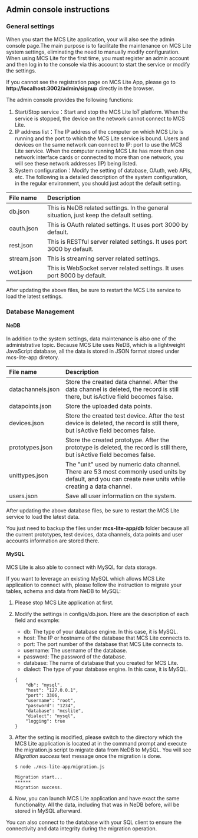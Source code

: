 ## Admin console instructions
### General settings

When you start the MCS Lite application, your will also see the admin console page.The main purpose is to facilitate the maintenance on MCS Lite system settings, eliminating the need to manually modify configuration. When using MCS Lite for the first time, you must register an admin account and then log in to the console via this account to start the service or modify the settings.

If you cannot see the registration page on MCS Lite App, please go to **http://localhost:3002/admin/signup** directly in the browser.

The admin console provides the following functions:

1. Start/Stop service：Start and stop the MCS Lite IoT platform. When the service is stopped, the device on the network cannot connect to MCS Lite.
2. IP address list：The IP address of the computer on which MCS Lite is running and the port to which the MCS Lite service is bound. Users and devices on the same network can connect to IP: port to use the MCS Lite service. When the computer running MCS Lite has more than one network interface cards or connected to more than one network, you will see these network addresses (IP) being listed.
3. System configuration：Modify the setting of database, OAuth, web APIs, etc. The following is a detailed description of the system configuration, in the regular environment, you should just adopt the default setting.

| File name | Description| 
| :--- | :--- |
| db.json | This is NeDB related settings. In the general situation, just keep the default setting. |
| oauth.json | This is OAuth related settings. It uses port 3000 by default. |
| rest.json | This is RESTful server related settings. It uses port 3000 by default. |
| stream.json | This is streaming server related settings. |
| wot.json | This is WebSocket server related settings. It uses port 8000 by default. |
	


After updating the above files, be sure to restart the MCS Lite service to load the latest settings.

### Database Management
#### NeDB

In addition to the system settings, data maintenance is also one of the administrative topic. Because MCS Lite uses NeDB, which is a lightweight JavaScript database, all the data is stored in JSON format stored under mcs-lite-app diretory.

| File name | Description |
| :--- | :--- |
|datachannels.json|Store the created data channel. After the data channel is deleted, the record is still there, but isActive field becomes false.|
|datapoints.json|Store the uploaded data points.|
|devices.json|Store the created test device. After the test device is deleted, the record is still there, but isActive field becomes false.|
|prototypes.json|Store the created prototype. After the prototype is deleted, the record is still there, but isActive field becomes false.|
|unittypes.json|The "unit" used by numeric data channel. There are 53 most commonly used units by default, and you can create new units while creating a data channel.|
|users.json|Save all user information on the system.|

After updating the above database files, be sure to restart the MCS Lite service to load the latest data.

You just need to backup the files under **mcs-lite-app/db** folder because all the current prototypes, test devices, data channels, data points and user accounts information are stored there.


#### MySQL

MCS Lite is also able to connect with MySQL for data storage.

If you want to leverage an existing MySQL which allows MCS Lite application to connect with, please follow the instruction to migrate your tables, schema and data from NeDB to MySQL:

1. Please stop MCS Lite application at first. 
2. Modify the settings in configs/db.json. Here are the description of each field and example:
	* db: The type of your database engine. In this case, it is MySQL.
	* host: The IP or hostname of the database that MCS Lite connects to.
	* port: The port number of the database that MCS Lite connects to.
	* username: The username of the database.
	* password: The password of the database.
	* database: The name of database that you created for MCS Lite.
	* dialect: The type of your database engine. In this case, it is MySQL.

	```  
	{
		"db": "mysql",
   		"host": "127.0.0.1",
   		"port": 3306,
   		"username": "root",
   		"password": "1234",
   		"database": "mcslite",
   		"dialect": "mysql",
   		"logging": true
	}
	```
	
3.  After the setting is modified, please switch to the directory which the MCS Lite application is located at in the command prompt and execute the migration.js script to migrate data from NeDB to MySQL. You will see *Migration success* text message once the migration is done.
	
	```
	$ node ./mcs-lite-app/migration.js 
	```
	```
	Migration start...
	******
	Migration success.
	```
4. Now, you can launch MCS Lite application and have exact the same functionality. All the data, including that was in NeDB before, will be stored in MySQL afterward. 

You can also connect to the database with your SQL client to ensure the connectivity and data integrity during the migration operation. 

